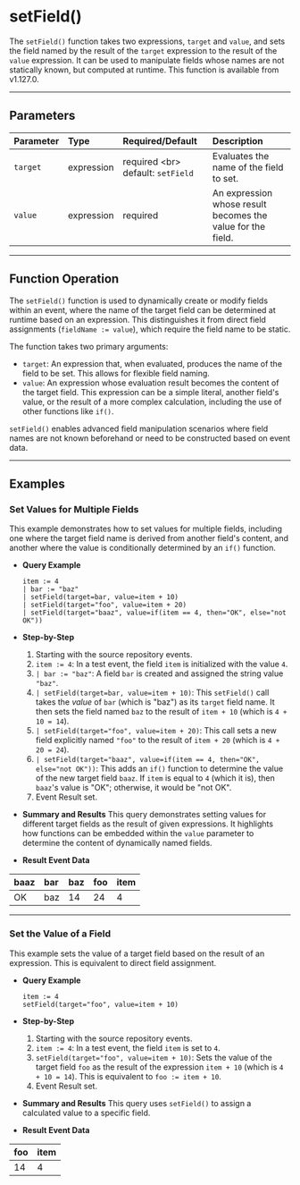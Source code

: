 # setField()

The `setField()` function takes two expressions, `target` and `value`, and sets the field named by the result of the `target` expression to the result of the `value` expression. It can be used to manipulate fields whose names are not statically known, but computed at runtime. This function is available from v1.127.0.

***

## Parameters

| Parameter | Type | Required/Default | Description |
| :--- | :--- | :--- | :--- |
| `target` | expression | required \<br\> default: `setField` | Evaluates the name of the field to set. |
| `value` | expression | required | An expression whose result becomes the value for the field. |

***

## Function Operation

The `setField()` function is used to dynamically create or modify fields within an event, where the name of the target field can be determined at runtime based on an expression. This distinguishes it from direct field assignments (`fieldName := value`), which require the field name to be static.

The function takes two primary arguments:

  * `target`: An expression that, when evaluated, produces the name of the field to be set. This allows for flexible field naming.
  * `value`: An expression whose evaluation result becomes the content of the target field. This expression can be a simple literal, another field's value, or the result of a more complex calculation, including the use of other functions like `if()`.

`setField()` enables advanced field manipulation scenarios where field names are not known beforehand or need to be constructed based on event data.

***

## Examples

### Set Values for Multiple Fields

This example demonstrates how to set values for multiple fields, including one where the target field name is derived from another field's content, and another where the value is conditionally determined by an `if()` function.

  * **Query Example**

    ```
    item := 4
    | bar := "baz"
    | setField(target=bar, value=item + 10)
    | setField(target="foo", value=item + 20)
    | setField(target="baaz", value=if(item == 4, then="OK", else="not OK"))
    ```

  * **Step-by-Step**

    1.  Starting with the source repository events.
    2.  `item := 4`: In a test event, the field `item` is initialized with the value `4`.
    3.  `| bar := "baz"`: A field `bar` is created and assigned the string value `"baz"`.
    4.  `| setField(target=bar, value=item + 10)`: This `setField()` call takes the *value* of `bar` (which is "baz") as its `target` field name. It then sets the field named `baz` to the result of `item + 10` (which is `4 + 10 = 14`).
    5.  `| setField(target="foo", value=item + 20)`: This call sets a new field explicitly named `"foo"` to the result of `item + 20` (which is `4 + 20 = 24`).
    6.  `| setField(target="baaz", value=if(item == 4, then="OK", else="not OK"))`: This adds an `if()` function to determine the value of the new target field `baaz`. If `item` is equal to `4` (which it is), then `baaz`'s value is "OK"; otherwise, it would be "not OK".
    7.  Event Result set.

  * **Summary and Results**
    This query demonstrates setting values for different target fields as the result of given expressions. It highlights how functions can be embedded within the `value` parameter to determine the content of dynamically named fields.

  * **Result Event Data**

| baaz | bar | baz | foo | item |
| :--- | :--- | :--- | :--- | :--- |
| OK | baz | 14 | 24 | 4 |

---

### Set the Value of a Field

This example sets the value of a target field based on the result of an expression. This is equivalent to direct field assignment.

  * **Query Example**

    ```
    item := 4
    setField(target="foo", value=item + 10)
    ```

  * **Step-by-Step**

    1.  Starting with the source repository events.
    2.  `item := 4`: In a test event, the field `item` is set to `4`.
    3.  `setField(target="foo", value=item + 10)`: Sets the value of the target field `foo` as the result of the expression `item + 10` (which is `4 + 10 = 14`). This is equivalent to `foo := item + 10`.
    4.  Event Result set.

  * **Summary and Results**
    This query uses `setField()` to assign a calculated value to a specific field.

  * **Result Event Data**

| foo | item |
| :--- | :--- |
| 14 | 4 |